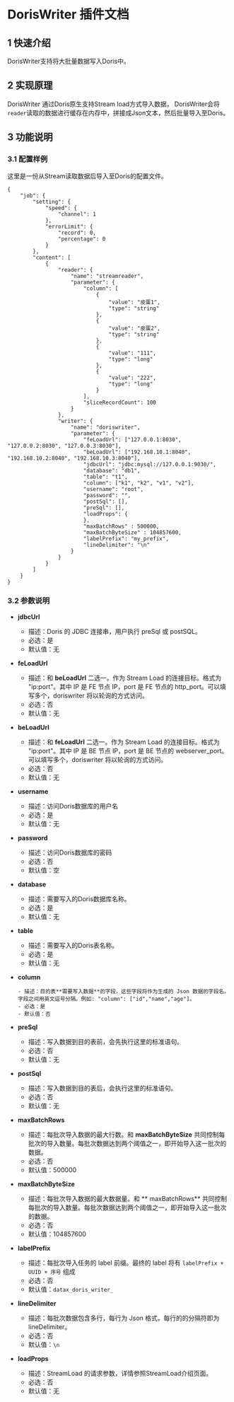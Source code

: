# DorisWriter 插件文档

## 1 快速介绍
DorisWriter支持将大批量数据写入Doris中。

## 2 实现原理
DorisWriter 通过Doris原生支持Stream load方式导入数据， DorisWriter会将`reader`读取的数据进行缓存在内存中，拼接成Json文本，然后批量导入至Doris。

## 3 功能说明

### 3.1 配置样例

这里是一份从Stream读取数据后导入至Doris的配置文件。

```
{
    "job": {
        "setting": {
            "speed": {
                "channel": 1
            },
            "errorLimit": {
                "record": 0,
                "percentage": 0
            }
        },
        "content": [
            {
                "reader": {
                    "name": "streamreader",
                    "parameter": {
                        "column": [
                            {
                                "value": "皮蛋1",
                                "type": "string"
                            },
                            {
                                "value": "皮蛋2",
                                "type": "string"
                            },
                            {
                                "value": "111",
                                "type": "long"
                            },
                            {
                                "value": "222",
                                "type": "long"
                            }
                        ],
                        "sliceRecordCount": 100
                    }
                },
                "writer": {
                    "name": "doriswriter",
                    "parameter": {
                        "feLoadUrl": ["127.0.0.1:8030", "127.0.0.2:8030", "127.0.0.3:8030"],
                        "beLoadUrl": ["192.168.10.1:8040", "192.168.10.2:8040", "192.168.10.3:8040"],
                        "jdbcUrl": "jdbc:mysql://127.0.0.1:9030/",
                        "database": "db1",
                        "table": "t1",
                        "column": ["k1", "k2", "v1", "v2"],
                        "username": "root",
                        "password": "",
                        "postSql": [],
                        "preSql": [],
                        "loadProps": {
                        },
                        "maxBatchRows" : 500000,
                        "maxBatchByteSize" : 104857600,
                        "labelPrefix": "my_prefix",
                        "lineDelimiter": "\n"
                    }
                }
            }
        ]
    }
}
```

### 3.2 参数说明

* **jdbcUrl**

    - 描述：Doris 的 JDBC 连接串，用户执行 preSql 或 postSQL。
    - 必选：是
    - 默认值：无

* **feLoadUrl**

  - 描述：和 **beLoadUrl** 二选一。作为 Stream Load 的连接目标。格式为 "ip:port"。其中 IP 是 FE 节点 IP，port 是 FE 节点的 http_port。可以填写多个，doriswriter 将以轮询的方式访问。
  - 必选：否
  - 默认值：无

* **beLoadUrl**

  - 描述：和 **feLoadUrl** 二选一。作为 Stream Load 的连接目标。格式为 "ip:port"。其中 IP 是 BE 节点 IP，port 是 BE 节点的 webserver_port。可以填写多个，doriswriter 将以轮询的方式访问。
  - 必选：否
  - 默认值：无

* **username**

    - 描述：访问Doris数据库的用户名
    - 必选：是
    - 默认值：无
    
* **password**
    
    - 描述：访问Doris数据库的密码
    - 必选：否
    - 默认值：空

* **database**

    - 描述：需要写入的Doris数据库名称。
    - 必选：是
    - 默认值：无
    
* **table**
    
    - 描述：需要写入的Doris表名称。
    - 必选：是
    - 默认值：无

* **column**

      - 描述：目的表**需要写入数据**的字段，这些字段将作为生成的 Json 数据的字段名。字段之间用英文逗号分隔。例如: "column": ["id","name","age"]。
      - 必选：是
      - 默认值：否

* **preSql**

  - 描述：写入数据到目的表前，会先执行这里的标准语句。
  - 必选：否
  - 默认值：无

* **postSql**

  - 描述：写入数据到目的表后，会执行这里的标准语句。
  - 必选：否
  - 默认值：无


* **maxBatchRows**

  - 描述：每批次导入数据的最大行数。和 **maxBatchByteSize** 共同控制每批次的导入数量。每批次数据达到两个阈值之一，即开始导入这一批次的数据。
  - 必选：否
  - 默认值：500000

* **maxBatchByteSize**

  - 描述：每批次导入数据的最大数据量。和 ** maxBatchRows** 共同控制每批次的导入数量。每批次数据达到两个阈值之一，即开始导入这一批次的数据。
  - 必选：否
  - 默认值：104857600

* **labelPrefix**

  - 描述：每批次导入任务的 label 前缀。最终的 label 将有 `labelPrefix + UUID + 序号` 组成
  - 必选：否
  - 默认值：`datax_doris_writer_`

* **lineDelimiter**

  - 描述：每批次数据包含多行，每行为 Json 格式，每行的的分隔符即为 lineDelimiter。
  - 必选：否
  - 默认值：`\n`

* **loadProps**

  - 描述：StreamLoad 的请求参数，详情参照StreamLoad介绍页面。
  - 必选：否
  - 默认值：无

